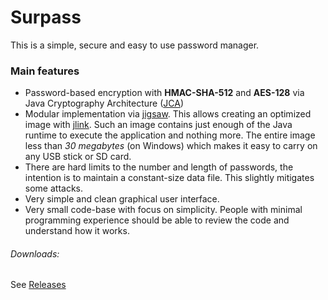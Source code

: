 # Surpass

This is a simple, secure and easy to use password manager.

### Main features
 - Password-based encryption with **HMAC-SHA-512** and **AES-128** via Java Cryptography Architecture ([JCA](https://docs.oracle.com/en/java/javase/17/security/java-cryptography-architecture-jca-reference-guide.html))
 - Modular implementation via [jigsaw](http://openjdk.java.net/projects/jigsaw/). This allows creating an optimized image with [jlink](https://docs.oracle.com/en/java/javase/17/docs/specs/man/jlink.html). Such an image contains just enough of the Java runtime to execute the application and nothing more. The entire image less than *30 megabytes* (on Windows) which makes it easy to carry on any USB stick or SD card.
 - There are hard limits to the number and length of passwords, the intention is to maintain a constant-size data file. This slightly mitigates some attacks.
 - Very simple and clean graphical user interface.
 - Very small code-base with focus on simplicity. People with minimal programming experience should be able to review the code and understand how it works.

###### Downloads:
See [Releases](https://github.com/e-soul/surpass/releases)
